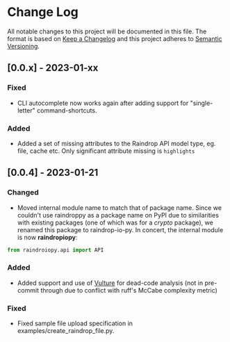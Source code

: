 # Change Log

All notable changes to this project will be documented in this file. The format is based on [Keep a Changelog](http://keepachangelog.com/) and this project adheres to [Semantic Versioning](http://semver.org/).
 
 
## [0.0.x] - 2023-01-xx

### Fixed
 
- CLI autocomplete now works again after adding support for "single-letter" command-shortcuts.

### Added

- Added a set of missing attributes to the Raindrop API model type, eg. file, cache etc. Only significant attribute missing is `highlights`


## [0.0.4] - 2023-01-21

### Changed

- Moved internal module name to match that of package name. Since we couldn't use raindroppy as a package name on PyPI due to similarities with existing packages (one of which was for a *crypto* package), we renamed this package to raindrop-io-py. In concert, the internal module is now **raindropiopy**:

```python
from raindroiopy.api import API
```

### Added

- Added support and use of [Vulture](https://github.com/jendrikseipp/vulture) for dead-code analysis (not in pre-commit through due to conflict with ruff's McCabe complexity metric)
 
### Fixed

- Fixed sample file upload specification in examples/create_raindrop_file.py.
